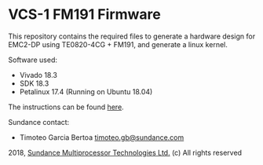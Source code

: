 # VCS-1 FM191 Firmware
This repository contains the required files to generate a hardware design for EMC2-DP using TE0820-4CG + FM191, and generate a linux kernel.

Software used:
* Vivado 18.3
* SDK 18.3
* Petalinux 17.4 (Running on Ubuntu 18.04)

The instructions can be found [here](https://github.com/SundanceMultiprocessorTechnology/VCS-1/wiki/Build-Firmware).

Sundance contact: 
* Timoteo Garcia Bertoa timoteo.gb@sundance.com

2018, [Sundance Multiprocessor Technologies Ltd.](http://www.sundance.technology/) (c) All rights reserved
